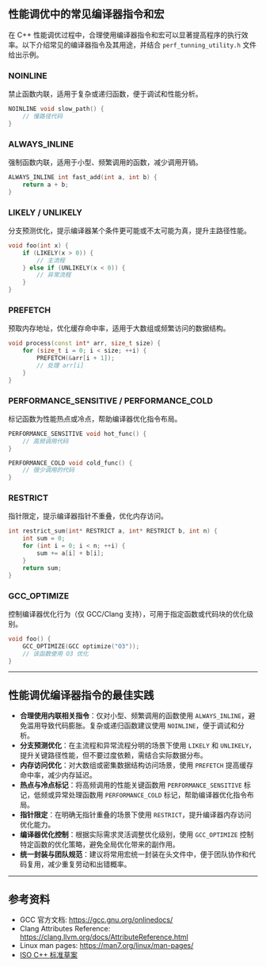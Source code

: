 ## 性能调优中的常见编译器指令和宏

在 C++ 性能调优过程中，合理使用编译器指令和宏可以显著提高程序的执行效率。以下介绍常见的编译器指令及其用途，并结合 `perf_tunning_utility.h` 文件给出示例。

### NOINLINE
禁止函数内联，适用于复杂或递归函数，便于调试和性能分析。

```cpp
NOINLINE void slow_path() {
    // 慢路径代码
}
```

### ALWAYS_INLINE
强制函数内联，适用于小型、频繁调用的函数，减少调用开销。

```cpp
ALWAYS_INLINE int fast_add(int a, int b) {
    return a + b;
}
```

### LIKELY / UNLIKELY
分支预测优化，提示编译器某个条件更可能或不太可能为真，提升主路径性能。

```cpp
void foo(int x) {
    if (LIKELY(x > 0)) {
        // 主流程
    } else if (UNLIKELY(x < 0)) {
        // 异常流程
    }
}
```

### PREFETCH
预取内存地址，优化缓存命中率，适用于大数组或频繁访问的数据结构。

```cpp
void process(const int* arr, size_t size) {
    for (size_t i = 0; i < size; ++i) {
        PREFETCH(&arr[i + 1]);
        // 处理 arr[i]
    }
}
```

### PERFORMANCE_SENSITIVE / PERFORMANCE_COLD
标记函数为性能热点或冷点，帮助编译器优化指令布局。

```cpp
PERFORMANCE_SENSITIVE void hot_func() {
    // 高频调用代码
}

PERFORMANCE_COLD void cold_func() {
    // 很少调用的代码
}
```

### RESTRICT
指针限定，提示编译器指针不重叠，优化内存访问。

```cpp
int restrict_sum(int* RESTRICT a, int* RESTRICT b, int n) {
    int sum = 0;
    for (int i = 0; i < n; ++i) {
        sum += a[i] + b[i];
    }
    return sum;
}
```

### GCC_OPTIMIZE
控制编译器优化行为（仅 GCC/Clang 支持），可用于指定函数或代码块的优化级别。

```cpp
void foo() {
    GCC_OPTIMIZE(GCC optimize("O3"));
    // 该函数使用 O3 优化
}
```

---

## 性能调优编译器指令的最佳实践
- **合理使用内联相关指令**：仅对小型、频繁调用的函数使用 `ALWAYS_INLINE`，避免滥用导致代码膨胀。复杂或递归函数建议使用 `NOINLINE`，便于调试和分析。
- **分支预测优化**：在主流程和异常流程分明的场景下使用 `LIKELY` 和 `UNLIKELY`，提升关键路径性能，但不要过度依赖，需结合实际数据分布。
- **内存访问优化**：对大数组或密集数据结构访问场景，使用 `PREFETCH` 提高缓存命中率，减少内存延迟。
- **热点与冷点标记**：将高频调用的性能关键函数用 `PERFORMANCE_SENSITIVE` 标记，低频或异常处理函数用 `PERFORMANCE_COLD` 标记，帮助编译器优化指令布局。
- **指针限定**：在明确无指针重叠的场景下使用 `RESTRICT`，提升编译器内存访问优化能力。
- **编译器优化控制**：根据实际需求灵活调整优化级别，使用 `GCC_OPTIMIZE` 控制特定函数的优化策略，避免全局优化带来的副作用。
- **统一封装与团队规范**：建议将常用宏统一封装在头文件中，便于团队协作和代码复用，减少重复劳动和出错概率。

---

## 参考资料

- GCC 官方文档: https://gcc.gnu.org/onlinedocs/
- Clang Attributes Reference: https://clang.llvm.org/docs/AttributeReference.html
- Linux man pages: https://man7.org/linux/man-pages/
- [ISO C++ 标准草案](https://isocpp.org/std/the-standard)
